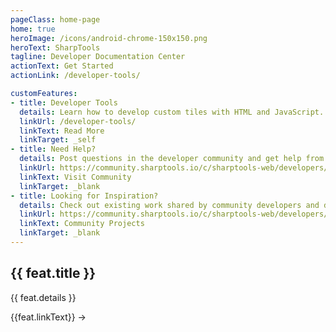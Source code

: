 ```yaml
---
pageClass: home-page
home: true
heroImage: /icons/android-chrome-150x150.png
heroText: SharpTools
tagline: Developer Documentation Center
actionText: Get Started
actionLink: /developer-tools/

customFeatures:
- title: Developer Tools
  details: Learn how to develop custom tiles with HTML and JavaScript. Integrate services into your favorite dashboards the way you like.
  linkUrl: /developer-tools/
  linkText: Read More
  linkTarget: _self
- title: Need Help?
  details: Post questions in the developer community and get help from fellow developers. SharpTools staff can be found in the community too!
  linkUrl: https://community.sharptools.io/c/sharptools-web/developers/
  linkText: Visit Community
  linkTarget: _blank
- title: Looking for Inspiration?
  details: Check out existing work shared by community developers and draw inspiration. Don't forget to share and show off your work too!
  linkUrl: https://community.sharptools.io/c/sharptools-web/developers/
  linkText: Community Projects
  linkTarget: _blank
---
```


<div class="features">
  <div class="feature" v-for="feat in $page.frontmatter.customFeatures">
    <h2>{{ feat.title }}</h2>
    <p>{{ feat.details }}</p>  
    <div class="feature-links">
      <a v-if="feat.linkUrl" :href='feat.linkUrl' :target="feat.linkTarget">{{feat.linkText}} →</a>
    </div>            
  </div>
</div>
